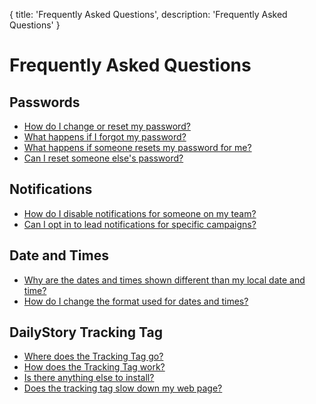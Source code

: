 {
title: 'Frequently Asked Questions',
description: 'Frequently Asked Questions'
}
# Frequently Asked Questions

## Passwords
* [How do I change or reset my password?](/account/personal-settings#how-do-i-change-my-password)
* [What happens if I forgot my password?](/account/personal-settings#what-happens-if-i-forgot-my-password)
* [What happens if someone resets my password for me?](/account/personal-settings#how-do-i-change-a-password-for-someone-on-my-team)
* [Can I reset someone else's password?](/account/personal-settings#someone-on-my-team-forgot-their-password-can-i-reset-it)

## Notifications
* [How do I disable notifications for someone on my team?](/account/personal-settings#how-do-i-disable-notifications-for-someone-on-my-team)
* [Can I opt in to lead notifications for specific campaigns?](/account/personal-settings#can-i-opt-in-to-lead-notifications-for-specific-campaigns)

## Date and Times
* [Why are the dates and times shown different than my local date and time?](/account/personal-settings#what-happens-if-someone-resets-my-password-for-me)
* [How do I change the format used for dates and times?](/account/personal-settings#why-are-the-dates-and-times-shown-different-than-my-local-date-a)

## DailyStory Tracking Tag
* [Where does the Tracking Tag go?](/install/#where-should-i-place-the-tag)
* [How does the Tracking Tag work?](/install/#how-does-the-tracking-tag-work)
* [Is there anything else to install?](/install/#is-there-anything-else-to-install)
* [Does the tracking tag slow down my web page?](/install/#does-the-tracking-tag-slow-down-my-web-page)
